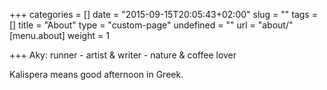+++
categories = []
date = "2015-09-15T20:05:43+02:00"
slug = ""
tags = []
title = "About"
type = "custom-page"
undefined = ""
url = "about/"
[menu.about]
weight = 1

+++
Aky: runner - artist & writer - nature & coffee lover

Kalispera means good afternoon in Greek.